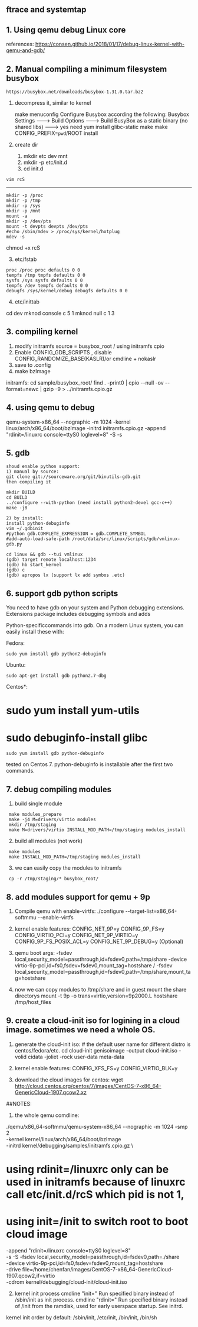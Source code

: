 ftrace and systemtap
----------------------------
## 1. Using qemu debug Linux core
   references: https://consen.github.io/2018/01/17/debug-linux-kernel-with-qemu-and-gdb/
## 2. Manual compiling a minimum filesystem busybox
    https://busybox.net/downloads/busybox-1.31.0.tar.bz2
   1) decompress it, similar to kernel
   
      make menuconfig
      Configure Busybox according the following:
      Busybox Settings ---> Build Options ---> Build BusyBox as a static binary (no shared libs) ---> yes
      need yum install glibc-static
      make 
      make CONFIG_PREFIX=`pwd`/ROOT install
   2) create dir

       1) mkdir etc dev mnt
       2) mkdir -p etc/init.d
       3) cd init.d

    vim rcS
   ------------
    mkdir -p /proc
    mkdir -p /tmp
    mkdir -p /sys
    mkdir -p /mnt
    mount -a
    mkdir -p /dev/pts
    mount -t devpts devpts /dev/pts
    #echo /sbin/mdev > /proc/sys/kernel/hotplug
    mdev -s

   chmod +x rcS
   
   3)  etc/fstab
   
    proc /proc proc defaults 0 0
    tempfs /tmp tmpfs defaults 0 0
    sysfs /sys sysfs defaults 0 0
    tempfs /dev tempfs defaults 0 0
    debugfs /sys/kernel/debug debugfs defaults 0 0

  4) etc/inittab


cd dev
mknod console c 5 1
mknod null c 1 3

## 3. compiling kernel
  1) modify initramfs source = busybox_root / using initramfs cpio
  2) Enable CONFIG_GDB_SCRIPTS , disable CONFIG_RANDOMIZE_BASE(KASLR)/or cmdline + nokaslr
  3) save to .config
  4) make bzImage

  initramfs:
     cd sample/busybox_root/
     find . -print0 | cpio --null -ov --format=newc | gzip -9 > ../initramfs.cpio.gz


## 4. using qemu to debug
  qemu-system-x86_64 --nographic -m 1024 -kernel linux/arch/x86_64/boot/bzImage -initrd initramfs.cpio.gz -append "rdinit=/linuxrc console=ttyS0 loglevel=8" -S -s

## 5. gdb
    shoud enable python support:
    1) manual by source:
    git clone git://sourceware.org/git/binutils-gdb.git
    then compiling it

    mkdir BUILD
    cd BUILD
    ../configure --with-python (need install python2-devel gcc-c++)
    make -j8

    2) by install:
    install python-debuginfo
    vim ~/.gdbinit
    #python gdb.COMPLETE_EXPRESSION = gdb.COMPLETE_SYMBOL
    #add-auto-load-safe-path /root/data/src/linux/scripts/gdb/vmlinux-gdb.py

    cd linux && gdb --tui vmlinux
    (gdb) target remote localhost:1234
    (gdb) hb start_kernel
    (gdb) c
    (gdb) apropos lx (support lx add symbos .etc)

## 6. support gdb python scripts

  You need to have gdb on your system and Python debugging extensions. Extensions package includes debugging symbols and adds

  Python-specificcommands into gdb. On a modern Linux system, you can easily install these with:

  Fedora:
  
    sudo yum install gdb python2-debuginfo 
    
  Ubuntu:
  
    sudo apt-get install gdb python2.7-dbg 
    
  Centos*:
  
#    sudo yum install yum-utils
#    sudo debuginfo-install glibc
    sudo yum install gdb python-debuginfo 
    
  tested on Centos 7. python-debuginfo is installable after the first two commands.
  
## 7. debug compiling modules
   1) build single module

     make modules_prepare
     make -j4 M=drivers/virtio modules
     mkdir /tmp/staging
     make M=drivers/virtio INSTALL_MOD_PATH=/tmp/staging modules_install

   2) build all modules (not work)

     make modules 
     make INSTALL_MOD_PATH=/tmp/staging modules_install

   3) we can easily copy the modules to initramfs

     cp -r /tmp/staging/* busybox_root/

## 8. add modules support for qemu + 9p
   1) Compile qemu with enable-virtfs:
    ./configure --target-list=x86_64-softmmu --enable-virtfs

   2) kernel enable features:
     CONFIG_NET_9P=y
     CONFIG_9P_FS=y
     CONFIG_VIRTIO_PCI=y
     CONFIG_NET_9P_VIRTIO=y
     CONFIG_9P_FS_POSIX_ACL=y
     CONFIG_NET_9P_DEBUG=y (Optional)

   3) qemu boot args:
     -fsdev local,security_model=passthrough,id=fsdev0,path=/tmp/share -device virtio-9p-pci,id=fs0,fsdev=fsdev0,mount_tag=hostshare /
     -fsdev local,security_model=passthrough,id=fsdev0,path=/tmp/share,mount_tag=hostshare

   4) now we can copy modules to /tmp/share and in guest mount the share directorys
     mount -t 9p -o trans=virtio,version=9p2000.L hostshare /tmp/host_files

## 9. create a cloud-init iso for logining in a cloud image. sometimes we need a whole OS.
   1) generate the cloud-init iso:
    # the default user name for different distro is centos/fedora/etc.
    cd cloud-init
    genisoimage -output cloud-init.iso -volid cidata -joliet -rock user-data meta-data

   2) kernel enable features:
      CONFIG_XFS_FS=y
      CONFIG_VIRTIO_BLK=y

   3) download the cloud images for centos:
      wget http://cloud.centos.org/centos/7/images/CentOS-7-x86_64-GenericCloud-1907.qcow2.xz




##NOTES:
  1) the whole qemu comdline:
    
  ./qemu/x86_64-softmmu/qemu-system-x86_64 --nographic -m 1024 -smp 2 \
  -kernel kernel/linux/arch/x86_64/boot/bzImage \
  -initrd kernel/debugging/samples/initramfs.cpio.gz \
# using rdinit=/linuxrc only can be used in initramfs because of linuxrc call etc/init.d/rcS which pid is not 1,
# using init=/init to switch root to boot cloud image
  -append "rdinit=/linuxrc console=ttyS0 loglevel=8" \
  -s -S -fsdev local,security_model=passthrough,id=fsdev0,path=./share \
  -device virtio-9p-pci,id=fs0,fsdev=fsdev0,mount_tag=hostshare \
  -drive file=/home/chenfan/images/CentOS-7-x86_64-GenericCloud-1907.qcow2,if=virtio \
  -cdrom kernel/debugging/cloud-init/cloud-init.iso


  2) kernel init process
   cmdline "init=" Run specified binary instead of /sbin/init as init process.
   cmdline "rdinit=" Run specified binary instead of /init from the ramdisk,
                        used for early userspace startup. See initrd.

   kernel init order by default:
     /sbin/init, /etc/init, /bin/init, /bin/sh
